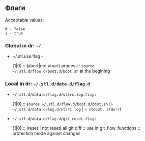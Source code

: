 ## Флаги

Acceptable values:

    0 - false
    1 - true

### Global in dr: `~/`

- ~/.stl.use.flag - 

    (1|0) :: (abort|not abort) process : `source ~/.stl.d/flow.d/boot.d/boot.sh` at the begining 

### Local in dr: `~/.stl.d/data.d/flag.d`


- `~/.stl.d/data.d/flag.d/stlrc.log.flag` :


    (1|0) :: `source ~/.stl.d/flow.d/boot.d/boot.sh`  (`> ~/.stl.d/data.d/log.d/stlrc.log` | `> stdout, stderr`)
     

- `~/.stl.d/data.d/flag.d/git_reset.flag` : 
 

    (1|0) :: (reset | not reset) all git diff :: use in git_flow_functions :: protection mode against changes